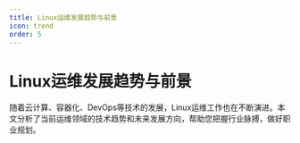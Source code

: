 ```yaml
---
title: Linux运维发展趋势与前景
icon: trend
order: 5
---
```


# Linux运维发展趋势与前景

随着云计算、容器化、DevOps等技术的发展，Linux运维工作也在不断演进。本文分析了当前运维领域的技术趋势和未来发展方向，帮助您把握行业脉搏，做好职业规划。
